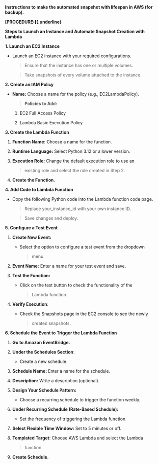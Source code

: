 **Instructions to make the automated snapshot with lifespan in AWS (for
backup).**

**[PROCEDURE:]{.underline}**



**Steps to Launch an Instance and Automate Snapshot Creation with
Lambda**

**1. Launch an EC2 Instance**

-   Launch an EC2 instance with your required configurations.

    > Ensure that the instance has one or multiple volumes.

    > Take snapshots of every volume attached to the instance.

**2. Create an IAM Policy**

-   **Name:** Choose a name for the policy (e.g., EC2LambdaPolicy).

    > **Policies to Add:**

    1.  EC2 Full Access Policy

    2.  Lambda Basic Execution Policy

**3. Create the Lambda Function**

1.  **Function Name:** Choose a name for the function.

2.  **Runtime Language:** Select Python 3.12 or a lower version.

3.  **Execution Role:** Change the default execution role to use an
    > existing role and select the role created in Step 2.

4.  **Create the Function.**

**4. Add Code to Lambda Function**

-   Copy the following Python code into the Lambda function code page.

    > Replace your_instance_id with your own instance ID.

    > Save changes and deploy.

**5. Configure a Test Event**

1.  **Create New Event:**

    -   Select the option to configure a test event from the dropdown
        > menu.

2.  **Event Name:** Enter a name for your test event and save.

3.  **Test the Function:**

    -   Click on the test button to check the functionality of the
        > Lambda function.

4.  **Verify Execution:**

    -   Check the Snapshots page in the EC2 console to see the newly
        > created snapshots.

**6. Schedule the Event to Trigger the Lambda Function**

1.  **Go to Amazon EventBridge.**

2.  **Under the Schedules Section:**

    -   Create a new schedule.

3.  **Schedule Name:** Enter a name for the schedule.

4.  **Description:** Write a description (optional).

5.  **Design Your Schedule Pattern:**

    -   Choose a recurring schedule to trigger the function weekly.

6.  **Under Recurring Schedule (Rate-Based Schedule):**

    -   Set the frequency of triggering the Lambda function.

7.  **Select Flexible Time Window:** Set to 5 minutes or off.

8.  **Templated Target:** Choose AWS Lambda and select the Lambda
    > function.

9.  **Create Schedule.**
